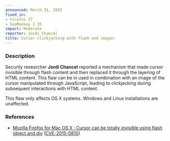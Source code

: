 ```yaml
---
announced: March 31, 2015
fixed_in:
- Firefox 37
- SeaMonkey 2.35
impact: Moderate
reporter: Jordi Chancel
title: Cursor clickjacking with flash and images
---
```


<h3>Description</h3>

<p>Security researcher <strong>Jordi Chancel</strong> reported a mechanism that
made cursor invisible through flash content and then replaced it through the
layering of HTML content. This flaw can be in used in combination with an image
of the cursor manipulated through JavaScript, leading to clickjacking during
subsequent interactions with HTML content.
</p>

<p class="note">This flaw only affects OS X systems. Windows and Linux
installations are unaffected.
</p>

<h3>References</h3>

<ul>
  <li><a href="https://bugzilla.mozilla.org/show_bug.cgi?id=1125013">
       Mozilla Firefox for Mac OS X : Cursor can be totally invisible using
flash object and div</a>
(<a href="http://cve.mitre.org/cgi-bin/cvename.cgi?name=CVE-2015-0810"
class="ex-ref">CVE-2015-0810</a>)</li>
</ul>



